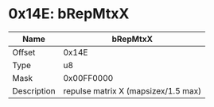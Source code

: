 # 0x14E: bRepMtxX

| Name | bRepMtxX |
| ----| ------------ |
| Offset | 0x14E |
| Type | u8 |
| Mask | 0x00FF0000 |
| Description | repulse matrix X (mapsizex/1.5 max) |<br>

